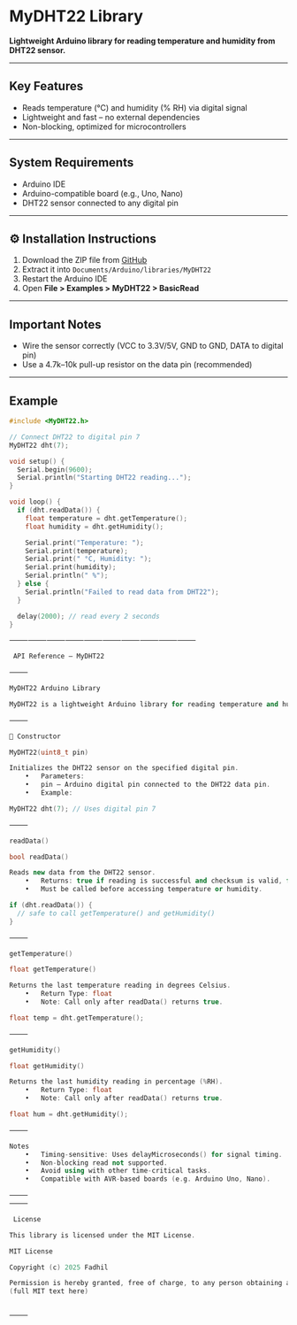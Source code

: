 
# MyDHT22 Library

**Lightweight Arduino library for reading temperature and humidity from DHT22 sensor.**

---

## Key Features
- Reads temperature (°C) and humidity (% RH) via digital signal
- Lightweight and fast – no external dependencies
- Non-blocking, optimized for microcontrollers

---

## System Requirements
- Arduino IDE
- Arduino-compatible board (e.g., Uno, Nano)
- DHT22 sensor connected to any digital pin

---

## ⚙️ Installation Instructions
1. Download the ZIP file from [GitHub](https://github.com/fadhil-1911/MyDHT22)
2. Extract it into `Documents/Arduino/libraries/MyDHT22`
3. Restart the Arduino IDE
4. Open **File > Examples > MyDHT22 > BasicRead**

---

## Important Notes
- Wire the sensor correctly (VCC to 3.3V/5V, GND to GND, DATA to digital pin)
- Use a 4.7k–10k pull-up resistor on the data pin (recommended)

---

## Example

```cpp
#include <MyDHT22.h>

// Connect DHT22 to digital pin 7
MyDHT22 dht(7);

void setup() {
  Serial.begin(9600);
  Serial.println("Starting DHT22 reading...");
}

void loop() {
  if (dht.readData()) {
    float temperature = dht.getTemperature();
    float humidity = dht.getHumidity();

    Serial.print("Temperature: ");
    Serial.print(temperature);
    Serial.print(" °C, Humidity: ");
    Serial.print(humidity);
    Serial.println(" %");
  } else {
    Serial.println("Failed to read data from DHT22");
  }

  delay(2000); // read every 2 seconds
}

⸻⸻⸻⸻⸻⸻⸻⸻⸻⸻

 API Reference – MyDHT22

⸻

MyDHT22 Arduino Library

MyDHT22 is a lightweight Arduino library for reading temperature and humidity from a DHT22 sensor without external dependencies.

⸻

🔧 Constructor

MyDHT22(uint8_t pin)

Initializes the DHT22 sensor on the specified digital pin.
	•	Parameters:
	•	pin – Arduino digital pin connected to the DHT22 data pin.
	•	Example:

MyDHT22 dht(7); // Uses digital pin 7

⸻

readData()

bool readData()

Reads new data from the DHT22 sensor.
	•	Returns: true if reading is successful and checksum is valid, false otherwise.
	•	Must be called before accessing temperature or humidity.

if (dht.readData()) {
  // safe to call getTemperature() and getHumidity()
}

⸻

getTemperature()

float getTemperature()

Returns the last temperature reading in degrees Celsius.
	•	Return Type: float
	•	Note: Call only after readData() returns true.

float temp = dht.getTemperature();

⸻

getHumidity()

float getHumidity()

Returns the last humidity reading in percentage (%RH).
	•	Return Type: float
	•	Note: Call only after readData() returns true.

float hum = dht.getHumidity();

⸻

Notes
	•	Timing-sensitive: Uses delayMicroseconds() for signal timing.
	•	Non-blocking read not supported.
	•	Avoid using with other time-critical tasks.
	•	Compatible with AVR-based boards (e.g. Arduino Uno, Nano).

⸻
⸻

 License

This library is licensed under the MIT License.

MIT License

Copyright (c) 2025 Fadhil

Permission is hereby granted, free of charge, to any person obtaining a copy...
(full MIT text here)


⸻


